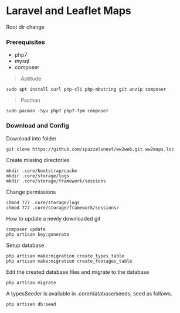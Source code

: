 # Laravel and Leaflet Maps

Root dir change 

### Prerequisites

- php7
- mysql
- composer

> Aptitude
``` 
sudo apt install curl php-cli php-mbstring git unzip composer
```

> Pacman
```
sudo pacman -Syu php7 php7-fpm composer
```
### Download and Config

Download into folder
```
git clone https://github.com/spuzzelsnest/ww2web.git ww2maps.loc 
```

Create missing directories
```
mkdir .core/bootstrap/cache 
mkdir .core/storage/logs
mkdir .core/storage/framework/sessions
```

Change permissions
```
chmod 777 .core/storage/logs 
chmod 777 .core/storage/framework/sessions/
```

How to update a newly downloaded git
```
composer update
php artisan key:generate
```

Setup database
```
php artisan make:migration create_types_table
php artisan make:migration create_footages_table
```

Edit the created database files and migrate to the database
```
php artisan migrate
```

A typesSeeder is available in .core/database/seeds, seed as follows.
```
php artisan db:seed
```
